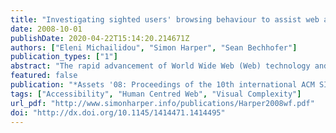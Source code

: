 ```yaml
---
title: "Investigating sighted users' browsing behaviour to assist web accessibility"
date: 2008-10-01
publishDate: 2020-04-22T15:14:20.214671Z
authors: ["Eleni Michailidou", "Simon Harper", "Sean Bechhofer"]
publication_types: ["1"]
abstract: "The rapid advancement of World Wide Web (Web) technology and constant need for attractive Websites produce pages that hinder visually impaired users. We assert that understanding how sighted users browse Web pages can provide important information that will enhance Web Accessibility, especially for visually impaired users. We present an eye tracking study where sighted users' browsing behaviour on nine Web pages was investigated to determine how the page's visual clutter is related to sighted users' browsing patterns. The results show that salient elements attract users' attention first, users spend more time on the main content of the page and users tend to fixate on the first three or four items on the menu lists. Common gaze patterns begin at the salient elements of the page, move to the main content, header, right column and left column of the page and finish at the footer area. We argue that the results should be used as the initial step for proposing guidelines that assist in designing and transforming Web pages for an easier and faster access for visually impaired users. "
featured: false
publication: "*Assets '08: Proceedings of the 10th international ACM SIGACCESS conference on Computers and accessibility*"
tags: ["Accessibility", "Human Centred Web", "Visual Complexity"]
url_pdf: "http://www.simonharper.info/publications/Harper2008wf.pdf"
doi: "http://dx.doi.org/10.1145/1414471.1414495"
---
```


